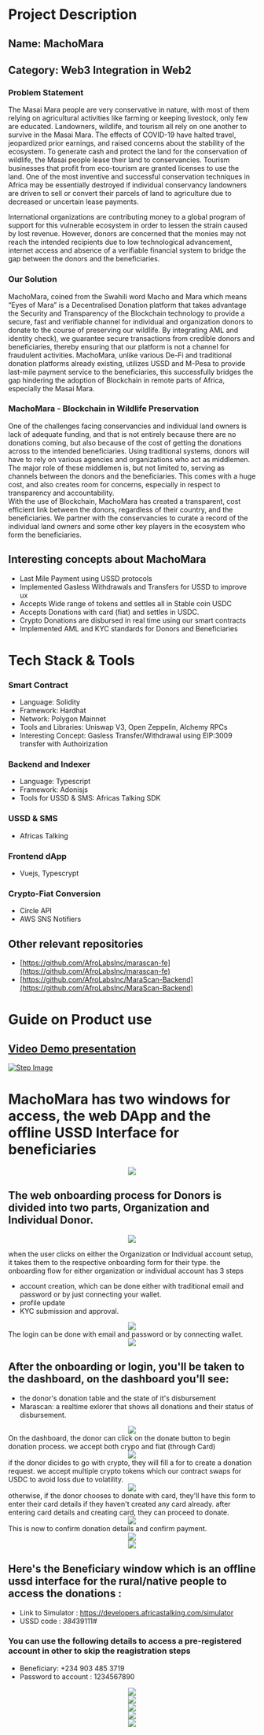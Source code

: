 
<h1>Project Description</h1>

<h2> Name:  MachoMara </h2>
<h2> Category: Web3 Integration in Web2 </h2>

### Problem Statement

The Masai Mara people are very conservative in nature, with most of them relying on agricultural activities like farming or keeping livestock, only few are educated.
Landowners, wildlife, and tourism all rely on one another to survive in the Masai Mara. The effects of COVID-19 have halted travel, jeopardized prior earnings, and raised concerns about the stability of the ecosystem.
To generate cash and protect the land for the conservation of wildlife, the Masai people lease their land to conservancies. Tourism businesses that profit from eco-tourism are granted licenses to use the land. One of the most inventive and successful conservation techniques in Africa may be essentially destroyed if individual conservancy landowners are driven to sell or convert their parcels of land to agriculture due to decreased or uncertain lease payments.

International organizations are contributing money to a global program of support for this vulnerable ecosystem in order to lessen the strain caused by lost revenue. However, donors are concerned that the monies may not reach the intended recipients due to low technological advancement, internet access and absence of a verifiable financial system to bridge the gap between the donors and the beneficiaries.

### Our Solution

MachoMara, coined from the Swahili word Macho and Mara which means “Eyes of Mara” is a Decentralised Donation platform that takes advantage the Security and Transparency of the Blockchain technology to provide a secure, fast and verifiable channel for individual and organization donors to donate to the course of preserving our wildlife.
By integrating AML and identity check), we guarantee secure transactions from credible donors and beneficiaries, thereby ensuring that our platform is not a channel for fraudulent activities.
MachoMara, unlike various De-Fi and traditional donation platforms already existing, utilizes USSD and M-Pesa to provide last-mile payment service to the beneficiaries, this successfully bridges the gap hindering the adoption of Blockchain in remote parts of Africa, especially the Masai Mara.

### MachoMara - Blockchain in Wildlife Preservation

One of the challenges facing conservancies and individual land owners is lack of adequate funding, and that is not entirely because there are no donations coming, but also because of the cost of getting the donations across to the intended beneficiaries. 
Using traditional systems, donors will have to rely on various agencies and organizations who act as middlemen. The major role of these middlemen is, but not limited to, serving as channels between the donors and the beneficiaries. This comes with a huge cost, and also creates room for concerns, especially in respect to transparency and accountability.  
With the use of Blockchain, MachoMara has created a transparent, cost efficient link between the donors, regardless of their country, and the beneficiaries. We partner with the conservancies to curate a record of the individual land owners and some other key players in the ecosystem who form the beneficiaries.
## Interesting concepts about MachoMara
- Last Mile Payment using USSD protocols
- Implemented Gasless Withdrawals and Transfers for USSD to improve ux
- Accepts Wide range of tokens and settles all in Stable coin USDC
- Accepts Donations with card (fiat) and settles in USDC.
- Crypto Donations are disbursed in real time using our smart contracts
- Implemented AML and KYC standards for Donors and Beneficiaries 
# Tech Stack & Tools
### Smart Contract
- Language: Solidity 
- Framework: Hardhat
- Network: Polygon Mainnet
- Tools and Libraries: Uniswap V3, Open Zeppelin, Alchemy RPCs
- Interesting Concept: Gasless Transfer/Withdrawal using EIP:3009 transfer with Authoirization 

### Backend and Indexer
- Language: Typescript
- Framework: Adonisjs
- Tools for USSD & SMS: Africas Talking SDK

### USSD & SMS
- Africas Talking
### Frontend dApp
- Vuejs, Typescrypt
### Crypto-Fiat Conversion
- Circle API
- AWS SNS Notifiers

## Other relevant repositories
- [https://github.com/AfroLabsInc/marascan-fe](https://github.com/AfroLabsInc/marascan-fe)
- [https://github.com/AfroLabsInc/MaraScan-Backend](https://github.com/AfroLabsInc/MaraScan-Backend)
#
# Guide on Product use

 ## [Video Demo presentation](https://youtu.be/yQm133X3iyg)
[![Step Image](https://img.youtube.com/vi/yQm133X3iyg/0.jpg)](https://www.youtube.com/watch?v=yQm133X3iyg)
 # MachoMara has two windows for access, the web DApp and the offline USSD Interface for beneficiaries
<div style="text-align: center">
<img  src="https://github.com/AfroLabsInc/marascan-fe/blob/main/public/img/Screenshot%202022-09-25%20at%205.12.45%20PM.png?raw=true" />
</div>

## The web onboarding process for Donors is divided into two parts, Organization and Individual Donor. 
<div style="text-align: center">
<img src="https://github.com/AfroLabsInc/marascan-fe/blob/main/public/img/step1.png?raw=true" />
</div>

when the user clicks on either the Organization or Individual account setup, it takes them to the respective onboarding form for their type. 
the onboarding flow for either organization or individual account has 3 steps

 - account creation, which can be done either with traditional email and password or by just connecting your wallet.
 - profile update
 - KYC submission and approval.
<div style="text-align: center">
<img src="https://github.com/AfroLabsInc/marascan-fe/blob/main/public/img/step2.png?raw=true" />
</div>
The login can be done with email and password or by connecting wallet.
<div style="text-align: center">
<img src="https://github.com/AfroLabsInc/marascan-fe/blob/main/public/img/step3.png?raw=true" />
</div>
    
 ## After the onboarding or login, you'll be taken to the dashboard, on the dashboard you'll see:
 - the donor's donation table and the state of it's disbursement
 - Marascan: a realtime exlorer that shows all donations and their status of disbursement. 
<div style="text-align: center">
<img src="https://github.com/AfroLabsInc/marascan-fe/blob/main/public/img/step4.png?raw=true" />
</div>
On the dashboard, the donor can click on the donate button to begin donation process.
we accept both crypo and fiat (through Card) 
<div style="text-align: center">
<img src="https://github.com/AfroLabsInc/marascan-fe/blob/main/public/img/step5.png?raw=true" />
</div>
if the donor dicides to go with crypto, they will fill a for to create a donation request.
we accept multiple crypto tokens which our contract swaps for USDC to avoid loss due to volatility.

<div style="text-align: center">
<img src="https://github.com/AfroLabsInc/marascan-fe/blob/main/public/img/step6.png?raw=true" />
</div>
otherwise, if the donor chooses to donate with card, they'll have this form to enter their card details if they haven't created any card already.
after entering card details and creating card, they can proceed to donate.
<div style="text-align: center">
<img src="https://github.com/AfroLabsInc/marascan-fe/blob/main/public/img/step7.png?raw=true" />
</div>
This is now to confirm donation details and confirm payment.
<div style="text-align: center">
<img src="https://github.com/AfroLabsInc/marascan-fe/blob/main/public/img/step8.png?raw=true" />
</div> 

<div style="text-align: center">
<img src="https://github.com/AfroLabsInc/marascan-fe/blob/main/public/img/step9.png?raw=true" />
</div>  
    
 ##  Here's the Beneficiary window which is an offline ussd interface for the rural/native people to access the donations :
 - Link to Simulator : https://developers.africastalking.com/simulator
 - USSD code : *384*39111# 
### You can use the following details to access a pre-registered account in other to skip the reagistration steps
 - Beneficiary: +234 903 485 3719
 - Password to account : 1234567890

<div style="text-align: center">
<img src="https://github.com/AfroLabsInc/marascan-fe/blob/main/public/img/step10.png?raw=true" />
</div>  
<div style="text-align: center">
<img src="https://github.com/AfroLabsInc/marascan-fe/blob/main/public/img/step11.png?raw=true" />
</div>  

<div style="text-align: center">
<img src="https://github.com/AfroLabsInc/marascan-fe/blob/main/public/img/step12.png?raw=true" />
</div>  
<div style="text-align: center">
<img src="https://github.com/AfroLabsInc/marascan-fe/blob/main/public/img/step13.png?raw=true" />
</div>  

 <div style="text-align: center">
<img src="https://github.com/AfroLabsInc/marascan-fe/blob/main/public/img/step14.png?raw=true" />
</div>  

